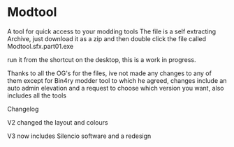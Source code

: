 # Modtool
A tool for quick access to your modding tools
The file is a self extracting Archive, just download it as a zip
and then double click the file called Modtool.sfx.part01.exe

run it from the shortcut on the desktop, this is a work in 
progress.

Thanks to all the OG's for the files, ive not made any changes to any
of them except for Bin4ry modder tool to which he agreed, changes include 
an auto admin elevation and a request to choose which version you want, also
includes all the tools


Changelog

V2 changed the layout and colours

V3 now includes Silencio software and a redesign
